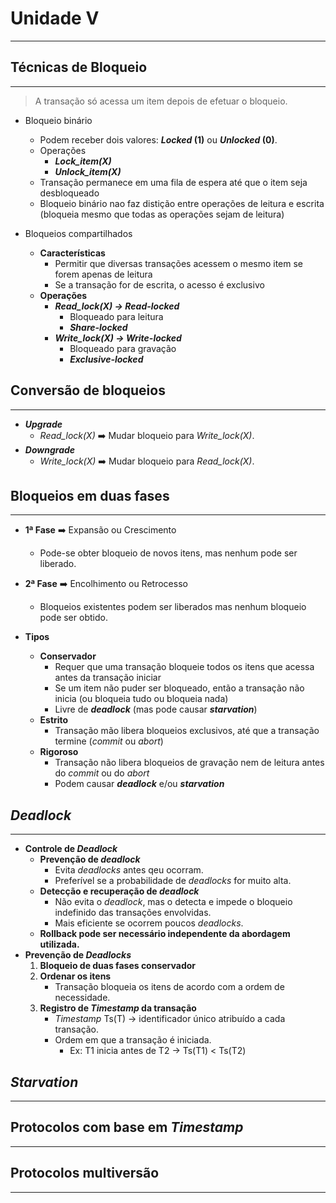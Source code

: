 # Unidade V
---

## Técnicas de Bloqueio
---
> A transação só acessa um item depois de efetuar o bloqueio.

* Bloqueio binário
    - Podem receber dois valores: **_Locked_ (1)** ou **_Unlocked_ (0)**.
    - Operações
        * **_Lock\_item(X)_**
        * **_Unlock\_item(X)_**
    - Transação permanece em uma fila de espera até que o item seja desbloqueado
    - Bloqueio binário nao faz distição entre operações de leitura e escrita (bloqueia mesmo que todas as operações sejam de leitura)
        
* Bloqueios compartilhados
    - **Características**
        * Permitir que diversas transações acessem o mesmo item se forem apenas de leitura
        * Se a transação for de escrita, o acesso é exclusivo
    - **Operações**
        * **_Read\_lock(X) -> Read-locked_**
            - Bloqueado para leitura
            - **_Share-locked_**
        * **_Write\_lock(X) -> Write-locked_**
            - Bloqueado para gravação
            - **_Exclusive-locked_**

## Conversão de bloqueios
---
* _**Upgrade**_
    - _Read\_lock(X)_ :arrow_right: Mudar bloqueio para _Write\_lock(X)_.
* _**Downgrade**_
    - _Write\_lock(X)_ :arrow_right: Mudar bloqueio para _Read\_lock(X)_.

## Bloqueios em duas fases
---
* **1ª Fase** :arrow_right: Expansão ou Crescimento
    * Pode-se obter bloqueio de novos itens, mas nenhum pode ser liberado.
* **2ª Fase** :arrow_right: Encolhimento ou Retrocesso
    * Bloqueios existentes podem ser liberados mas nenhum bloqueio pode ser obtido.

* **Tipos**
    * **Conservador**
        - Requer que uma transação bloqueie todos os itens que acessa antes da transação iniciar
        - Se um item não puder ser bloqueado, então a transação não inicia (ou bloqueia tudo ou bloqueia nada)
        - Livre de **_deadlock_** (mas pode causar **_starvation_**)
    * **Estrito**
        - Transação mão libera bloqueios exclusivos, até que a transação termine (_commit_ ou _abort_)
    * **Rigoroso**
        - Transação não libera bloqueios de gravação nem de leitura antes do _commit_ ou do _abort_
        - Podem causar **_deadlock_** e/ou **_starvation_**

## _Deadlock_
---
* **Controle de _Deadlock_**
    * **Prevenção de _deadlock_**
        * Evita _deadlocks_ antes qeu ocorram.
        * Preferível se a probabilidade de _deadlocks_ for muito alta.
    * **Detecção e recuperação de _deadlock_**
        * Não evita o _deadlock_, mas o detecta e impede o bloqueio indefinido das transações envolvidas.
        * Mais eficiente se ocorrem poucos _deadlocks_.
    * **Rollback pode ser necessário independente da abordagem utilizada.**
* **Prevenção de _Deadlocks_**
    1. **Bloqueio de duas fases conservador**
    2. **Ordenar os itens**
        * Transação bloqueia os itens de acordo com a ordem de necessidade.
    3. **Registro de _Timestamp_ da transação**
        * _Timestamp_ Ts(T) -> identificador único atribuído a cada transação.
        * Ordem em que a transação é iniciada.
            * Ex: T1 inicia antes de T2 -> Ts(T1) < Ts(T2)

## _Starvation_
---

## Protocolos com base em _Timestamp_
---

## Protocolos multiversão
---
